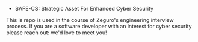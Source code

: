* SAFE-CS: Strategic Asset For Enhanced Cyber Security

This is repo is used in the course of Zeguro's engineering interview process. If
you are a software developer with an interest for cyber security please reach out:
we'd love to meet you!
